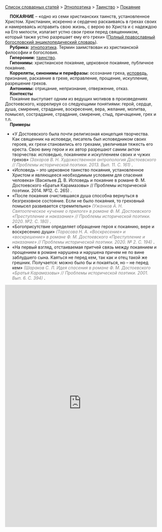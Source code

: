 <style>
st { color: Gray;
  font-style: italic;}
</style>

[Список словарных статей](https://thesaurus-dostoevsky.github.io/Thesaurus/) > [Этнопоэтика](ethnopoe.md) > [Таинство](таинство.md) > [Покаяние](покаяние.md) 

&nbsp;&nbsp;&nbsp;&nbsp;**ПОКАЯНИЕ** – «одно из семи христианских таинств, установленное Христом. Христианин, искренно и сердечно раскаиваясь в грехах своих и намереваясь исправить свою жизнь, с верою во Христа и с надеждою на Его милости, излагает устно свои грехи перед священником, который также устно разрешает ему его грехи» ([Полный православный богословский энциклопедический словарь](https://azbyka.ru/)).  
&nbsp;&nbsp;&nbsp;&nbsp;**Рубрика:** [этнопоэтика](ethnopoe.md). Термин заимствован из христианской философии и богословия.  
&nbsp;&nbsp;&nbsp;&nbsp;**Гипероним:** [таинство](таинство.md).  
&nbsp;&nbsp;&nbsp;&nbsp;**Гипонимы:** христианское покаяние, церковное покаяние, публичное покаяние.  
&nbsp;&nbsp;&nbsp;&nbsp;**Корреляты, синонимы и перифразы:** осознание греха, [исповедь](исповедь.md), признание, раскаяние в грехе, исправление, прощение, искупление, разрешение грехов.  
&nbsp;&nbsp;&nbsp;&nbsp;**Антонимы:** отрицание, непризнание, отвержение, отказ.  
&nbsp;&nbsp;&nbsp;&nbsp;**Контексты**  
&nbsp;&nbsp;&nbsp;&nbsp;Покаяние выступает одним из ведущих мотивов в произведениях Достоевского, коррелируя  со следующими понятиями: герой, сердце, душа, смирение, страдание, воскресение, вера, желание, молитва, помысел, сострадание, страдание, смирение, стыд, причащение, грех и т.п.  <br>
&nbsp;&nbsp;&nbsp;&nbsp;**Примеры**  
* «У Достоевского была почти религиозная концепция творчества. Как священник на  исповеди, писатель был исповедником своих героев, их грехи становились его грехами, увеличивая тяжесть его креста. Свою вину герои и их автор разрешают самим актом творчества: исповедью, покаянием и искуплением своих и чужих грехов»  <st>(Захаров В. Н. Художественная антропология Достоевского // Проблемы исторической поэтики. 2013. Вып. 11. С. 161) </st>.
* «Исповедь – это церковное таинство покаяния, установленное Христом и являющееся необходимым условием для спасения человека» (Васильев Д. В. Исповедь и покаяние в романе Ф. М.  Достоевского «Братья Карамазовы» // Проблемы исторической поэтики. 2014. №12. С. 265) </st>.
* «После покаяния очистившаяся душа способна вернуться в безгреховное состояние. Если не было покаяния, то греховный помысел развивается стремительно»  <st>(Ужанков А. Н. Святоотеческое «учение о прилоге» в романе Ф. М. Достоевского «Преступление и наказание» // Проблемы исторической поэтики. 2020. №2. С. 180) </st>.
* «Богоприсутствие определяет обращение героя к покаянию, вере и воскресению души»  <st>(Тарасова Н. А. «Воскресение» и «воскрешение» в романе Ф. М. Достоевского «Преступление и наказание» // Проблемы исторической поэтики. 2020. № 2. С. 194) </st>.
* «На первый взгляд, отстаиваемая притчей связь между покаянием и прощением в романе нарушена и нарушена причем не по вине заблудшего сына. Каяться не перед кем, так как и отец такой же грешник. Получается: можно было бы и покаяться, но – не перед кем»  <st>(Шараков С. Л. Идея спасения в романе Ф. М. Достоевского «Братья Карамазовы» // Проблемы исторической поэтики. 2001. Вып. 6. С. 394) </st>.
<iframe src="https://thesaurus-dostoevsky.github.io/nk/покаяние.html" style="border:0px;width:100%;height:800px" allowfullscreen="true" webkitallowfullscreen="true" mozallowfullscreen="true">
